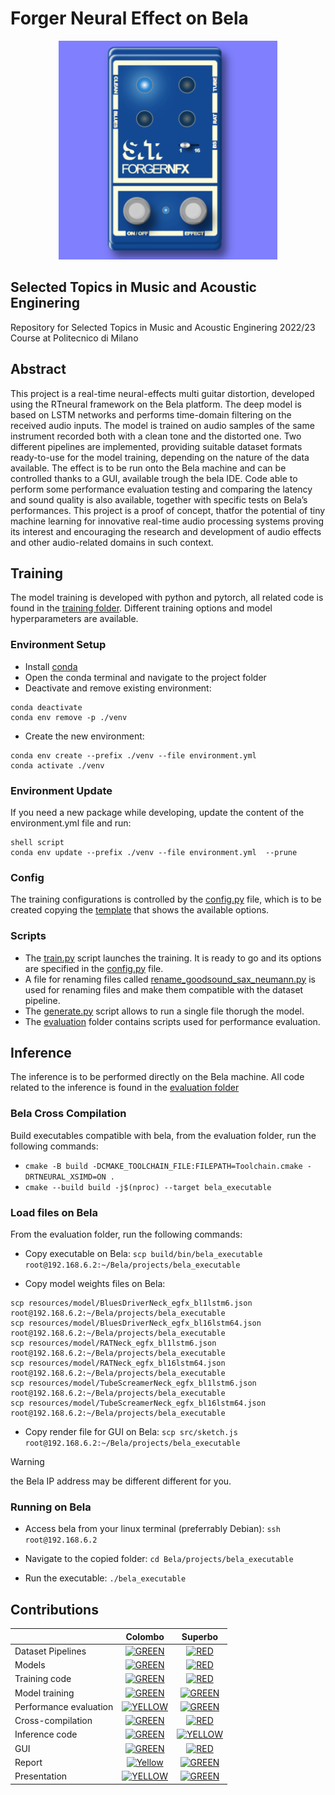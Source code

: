 # Forger Neural Effect on Bela


<p align="center">
  <img src="./assets/forger_pedal_image.png" width="350" title="ForgerNFX graphic interphace">
</p>

## Selected Topics in Music and Acoustic Enginering
Repository for Selected Topics in Music and Acoustic Enginering 2022/23 Course at Politecnico di Milano

## Abstract
This project is a real-time neural-effects multi guitar distortion, developed using the RTneural framework on the Bela platform.
The deep model is based on LSTM networks and performs time-domain filtering on the received audio inputs. The model is trained on audio samples of the same instrument recorded both with a clean tone and the distorted one. Two different pipelines are implemented, providing suitable dataset formats ready-to-use for the model training, depending on the nature of the data available.
The effect is to be run onto the Bela machine and can be controlled thanks to a GUI, available trough the bela IDE.
Code able to perform some performance evaluation testing and comparing the latency and sound quality is also available, together with specific tests on Bela’s performances.
This project is a proof of concept, thatfor the potential of tiny machine learning for innovative real-time audio processing systems proving its interest and encouraging the research and development of audio effects and other audio-related domains in such context.

## Training
The model training is developed with python and pytorch, all related code is found in the [training folder](training/).
Different training options and model hyperparameters are available.

### Environment Setup 
- Install [conda](https://conda.io/projects/conda/en/stable/user-guide/install/index.html)
- Open the conda terminal and navigate to the project folder
- Deactivate and remove existing environment:

```
conda deactivate
conda env remove -p ./venv
```

- Create the new environment:
```
conda env create --prefix ./venv --file environment.yml
conda activate ./venv
```

### Environment Update 
If you need a new package while developing, update the content of the environment.yml file and run:
```
shell script
conda env update --prefix ./venv --file environment.yml  --prune
```

### Config
The training configurations is controlled by the [config.py](training/config/config.py) file, which is to be created copying the [template](training/config/config.py.ini) that shows the available options.

### Scripts
- The [train.py](training/scripts/train.py) script launches the training. It is ready to go and its options are specified in the [config.py](training/config/config.py) file.
- A file for renaming files called [rename_goodsound_sax_neumann.py](training/scripts/rename_goodsound_sax_neumann.py) is used for renaming files and make them compatible with the dataset pipeline.
- The [generate.py](training/scripts/generate.py) script allows to run a single file thorugh the model.
- The [evaluation](training/scripts/evaluation) folder contains scripts used for performance evaluation. 

## Inference
The inference is to be performed directly on the Bela machine. All code related to the inference is found in the [evaluation folder](evaluation/)

### Bela Cross Compilation 
Build executables compatible with bela, from the evaluation folder, run the following commands:
- `cmake -B build -DCMAKE_TOOLCHAIN_FILE:FILEPATH=Toolchain.cmake -DRTNEURAL_XSIMD=ON .`
- `cmake --build build -j$(nproc) --target bela_executable`

### Load files on Bela
From the evaluation folder, run the following commands:

- Copy executable on Bela: 
`scp build/bin/bela_executable root@192.168.6.2:~/Bela/projects/bela_executable`

- Copy model weights files on Bela:
```
scp resources/model/BluesDriverNeck_egfx_bl1lstm6.json root@192.168.6.2:~/Bela/projects/bela_executable
scp resources/model/BluesDriverNeck_egfx_bl16lstm64.json root@192.168.6.2:~/Bela/projects/bela_executable
scp resources/model/RATNeck_egfx_bl1lstm6.json root@192.168.6.2:~/Bela/projects/bela_executable
scp resources/model/RATNeck_egfx_bl16lstm64.json root@192.168.6.2:~/Bela/projects/bela_executable
scp resources/model/TubeScreamerNeck_egfx_bl1lstm6.json root@192.168.6.2:~/Bela/projects/bela_executable
scp resources/model/TubeScreamerNeck_egfx_bl16lstm64.json root@192.168.6.2:~/Bela/projects/bela_executable
```

- Copy render file for GUI on Bela: 
`scp src/sketch.js root@192.168.6.2:~/Bela/projects/bela_executable`

> [!WARNING]
> the Bela IP address may be different different for you.

### Running on Bela
- Access bela from your linux terminal (preferrably Debian):
`ssh root@192.168.6.2`

- Navigate to the copied folder:
`cd Bela/projects/bela_executable`

- Run the executable:
`./bela_executable`


## Contributions
| | Colombo | Superbo | 
|:---------------------------------- |:-----------------:|:-----------------:|
| Dataset Pipelines | [![GREEN](https://placehold.it/15/44bb44/44bb44)](#)| [![RED](https://placehold.it/15/f03c15/f03c15)](#)|
| Models | [![GREEN](https://placehold.it/15/44bb44/44bb44)](#) | [![RED](https://placehold.it/15/f03c15/f03c15)](#)|
| Training code | [![GREEN](https://placehold.it/15/44bb44/44bb44)](#) | [![RED](https://placehold.it/15/f03c15/f03c15)](#)|
| Model training | [![GREEN](https://placehold.it/15/44bb44/44bb44)](#) | [![GREEN](https://placehold.it/15/44bb44/44bb44)](#)|
| Performance evaluation  | [![YELLOW](https://placehold.it/15/ffdd00/ffdd00)](#)| [![GREEN](https://placehold.it/15/44bb44/44bb44)](#)|
| Cross-compilation | [![GREEN](https://placehold.it/15/44bb44/44bb44)](#) | [![RED](https://placehold.it/15/f03c15/f03c15)](#)|
| Inference code | [![GREEN](https://placehold.it/15/44bb44/44bb44)](#) | [![YELLOW](https://placehold.it/15/ffdd00/ffdd00)](#)|
| GUI | [![GREEN](https://placehold.it/15/44bb44/44bb44)](#)| [![RED](https://placehold.it/15/f03c15/f03c15)](#)|
| Report | [![Yellow](https://placehold.it/15/ffdd00/ffdd00)](#) | [![GREEN](https://placehold.it/15/44bb44/44bb44)](#)|
| Presentation | [![YELLOW](https://placehold.it/15/ffdd00/ffdd00)](#)| [![GREEN](https://placehold.it/15/44bb44/44bb44)](#)|
